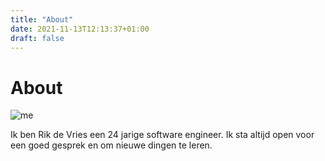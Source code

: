 ```yaml
---
title: "About"
date: 2021-11-13T12:13:37+01:00
draft: false
---
```


# About
![me](/images/me.webp#img-head)

Ik ben Rik de Vries een 24 jarige software engineer.
Ik sta altijd open voor een goed gesprek en om nieuwe dingen te leren.
